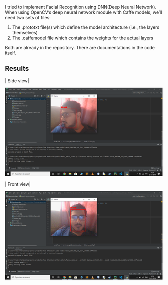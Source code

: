  I tried to implement Facial Recognition using DNN(Deep Neural Network).
When using OpenCV’s deep neural network module with Caffe models, we’ll need two sets of files:

1. The .prototxt file(s) which define the model architecture (i.e., the layers themselves)
2. The .caffemodel file which contains the weights for the actual layers

Both are already in the repository. 
There are documentations in the code itself.

## Results

| Side view|

![Alt text](Screenshots/1.png?raw=true "Side view" )  

| Front view|

 ![Alt text](Screenshots/2.png?raw=true "Front view" ) 

